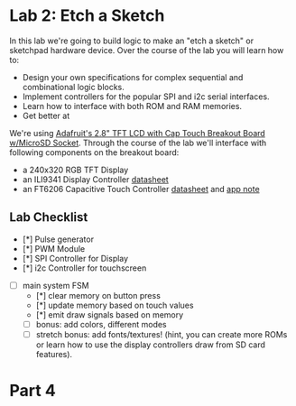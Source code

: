 # Lab 2: Etch a Sketch

In this lab we're going to build logic to make an "etch a sketch" or sketchpad hardware device. Over the course of the lab you will learn how to:
* Design your own specifications for complex sequential and combinational logic blocks.
* Implement controllers for the popular SPI and i2c serial interfaces.
* Learn how to interface with both ROM and RAM memories.
* Get better at 

We're using [Adafruit's 2.8" TFT LCD with Cap Touch Breakout Board w/MicroSD Socket](https://www.adafruit.com/product/2090). Through the course of the lab we'll interface with following components on the breakout board:
- a 240x320 RGB TFT Display
- an ILI9341 Display Controller [datasheet](https://cdn-shop.adafruit.com/datasheets/ILI9341.pdf)
- an FT6206 Capacitive Touch Controller [datasheet](https://cdn-shop.adafruit.com/datasheets/FT6x06+Datasheet_V0.1_Preliminary_20120723.pdf) and [app note](https://cdn-shop.adafruit.com/datasheets/FT6x06_AN_public_ver0.1.3.pdf)

## Lab Checklist

- [*] Pulse generator
- [*] PWM Module
- [*] SPI Controller for Display
- [*] i2c Controller for touchscreen
- [ ] main system FSM 
  - [*] clear memory on button press
  - [*] update memory based on touch values
  - [*] emit draw signals based on memory
  - [ ] bonus: add colors, different modes
  - [ ] stretch bonus: add fonts/textures! (hint, you can create more ROMs or learn how to use the display controllers draw from SD card features).

# Part 4
